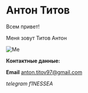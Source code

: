 # Антон Титов

Всем привет!

Меня зовут Титов Антон

![Me](https://lh3.google.com/u/0d1AjIpzEXfCai-sKM106YYB5gOIPMlxmhY=w1227-h810-iv1)

**Контактные данные:**

**Email** [anton.titov97@gmail.com](mailto:anton.titov97@gmail.com)

_telegram f1NESSEA_
